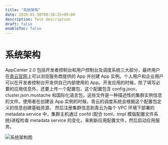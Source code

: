 ```yaml
---
title: "系统架构"
date: 2020-01-30T00:38:25+09:00
description: Test description
draft: false
enableToc: false
---
```




# 系统架构

AppCenter 2.0 包括开发者控制台和用户控制台及调度系统三大部分，最终用户在[青云官网](https://appcenter.qingcloud.com/)上可以浏览服务商提供的 App 并创建 App 实例。个人用户和企业用户可以在开发者控制台开发供自己内部使用的 App。开发应用的时候，除了填写必要的应用信息外，还要上传一个配置包，这个配置包含 config.json，cluster.json.mustache 和国际化语言包，这些文件是一种描述性的集群实例信息的文件。使用者在创建该 App 实例的时候，青云的调度系统会根据这个配置包定义的信息创建基础资源，
然后注册集群信息到青云为每个 VPC 环境下部署的 metadata service 中，集群主机通过 confd (配合 toml，tmpl 模版配置文件系统)进程检查 metadata service 的变化，来刷新应用配置文件，然后启动应用服务。 

![系统架构图](../images/architecture.png)